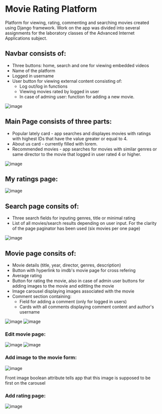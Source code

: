 # Movie Rating Platform
Platform for viewing, rating, commenting and searching movies created using Django framework. Work on the app was divided into several assignments for the laboratory classes of the Advanced Internet Applications subject.

## Navbar consists of:
- Three buttons: home, search and one for viewing embedded videos
- Name of the platform
- Logged in username
- User button for viewing external content consisting of:
  - Log out/log in functions
  - Viewing movies rated by logged in user
  - In case of adming user: function for adding a new movie.

![image](https://github.com/Kopczuch/Movie-Rating-Platform/assets/55816369/add820a0-df61-4431-8a97-42eb8995e89b)

## Main Page consists of three parts:
- Popular lately card - app searches and displayes movies with ratings with highest IDs that have the value greater or equal to 4.
- About us card - currently filled with lorem.
- Recommended movies - app searches for movies with similar genres or same director to the movie that logged in user rated 4 or higher.

![image](https://github.com/Kopczuch/Movie-Rating-Platform/assets/55816369/ce7f7d1e-48b1-4968-b5ca-f7469a28919e)

## My ratings page:
![image](https://github.com/Kopczuch/Movie-Rating-Platform/assets/55816369/c9e93275-90b5-4517-85ea-1a12f67bc80c)


## Search page consits of:
- Three search fields for inputing genres, title or minimal rating
- List of all movies/search results depending on user input. For the clarity of the page paginator has been used (six movies per one page)

![image](https://github.com/Kopczuch/Movie-Rating-Platform/assets/55816369/1a950a36-c5f5-4dbc-8969-7415ca9303a4)

## Movie page consits of:
- Movie details (title, year, director, genres, description)
- Button with hyperlink to imdb's movie page for cross refering
- Average rating
- Button for rating the movie, also in case of admin user buttons for adding images to the movie and editting the movie
- Image carousel displaying images associated with the movie
- Comment section containing:
  - Field for adding a comment (only for logged in users)
  - Cards with all comments displaying comment content and author's username

![image](https://github.com/Kopczuch/Movie-Rating-Platform/assets/55816369/592bfe08-8d9a-4df6-bbe8-f8fda17e7b91)
![image](https://github.com/Kopczuch/Movie-Rating-Platform/assets/55816369/c59d1df8-416f-463c-8bc9-e988336a25bd)

### Edit movie page:
![image](https://github.com/Kopczuch/Movie-Rating-Platform/assets/55816369/5b7e12b0-0b0b-4242-bf02-a75e32b90578)
![image](https://github.com/Kopczuch/Movie-Rating-Platform/assets/55816369/e12f3496-319c-4234-aae3-988eafb3855a)

### Add image to the movie form:
![image](https://github.com/Kopczuch/Movie-Rating-Platform/assets/55816369/d412557e-55f1-46a9-9f42-ada4340310cf)

Front image boolean attribute tells app that this image is supposed to be first on the carousel

### Add rating page:
![image](https://github.com/Kopczuch/Movie-Rating-Platform/assets/55816369/81846a72-269d-4c18-a381-84dd2dc0e4b2)



